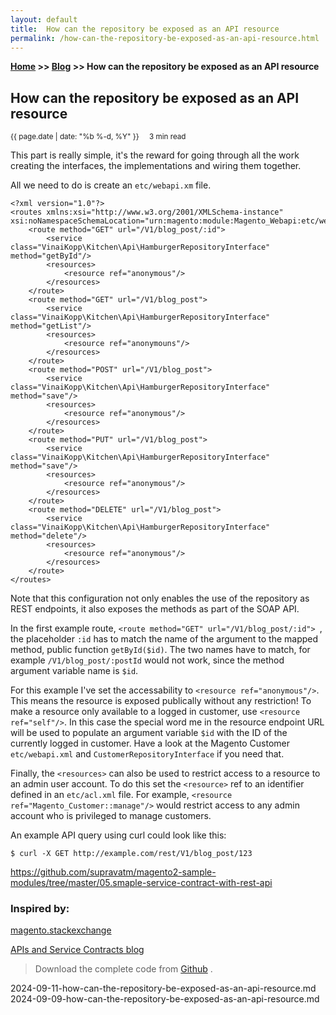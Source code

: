 ```yaml
---
layout: default
title:  How can the repository be exposed as an API resource
permalink: /how-can-the-repository-be-exposed-as-an-api-resource.html
---
```

**[Home](https://supravatm.github.io/) >> [Blog](https://supravatm.github.io/blogs.html) >> How can the repository be exposed as an API resource**

## How can the repository be exposed as an API resource
<small>
    <i class="fa-regular fa-calendar"></i> {{ page.date | date: "%b %-d, %Y" }}  &nbsp; &nbsp;
    <i class="fa-regular fa-clock"></i> 3 min read
</small>


<p>This part is really simple, it's the reward for going through all the work creating the interfaces, the implementations and wiring them together.</p>

<p>All we need to do is create an <code>etc/webapi.xm</code> file.  </p>


    <?xml version="1.0"?>
    <routes xmlns:xsi="http://www.w3.org/2001/XMLSchema-instance" xsi:noNamespaceSchemaLocation="urn:magento:module:Magento_Webapi:etc/webapi.xsd">
        <route method="GET" url="/V1/blog_post/:id">
            <service class="VinaiKopp\Kitchen\Api\HamburgerRepositoryInterface" method="getById"/>
            <resources>
                <resource ref="anonymous"/>
            </resources>
        </route>
        <route method="GET" url="/V1/blog_post">
            <service class="VinaiKopp\Kitchen\Api\HamburgerRepositoryInterface" method="getList"/>
            <resources>
                <resource ref="anonymouns"/>
            </resources>
        </route>
        <route method="POST" url="/V1/blog_post">
            <service class="VinaiKopp\Kitchen\Api\HamburgerRepositoryInterface" method="save"/>
            <resources>
                <resource ref="anonymous"/>
            </resources>
        </route>
        <route method="PUT" url="/V1/blog_post">
            <service class="VinaiKopp\Kitchen\Api\HamburgerRepositoryInterface" method="save"/>
            <resources>
                <resource ref="anonymous"/>
            </resources>
        </route>
        <route method="DELETE" url="/V1/blog_post">
            <service class="VinaiKopp\Kitchen\Api\HamburgerRepositoryInterface" method="delete"/>
            <resources>
                <resource ref="anonymous"/>
            </resources>
        </route>
    </routes>

Note that this configuration not only enables the use of the repository as REST endpoints, it also exposes the methods as part of the SOAP API.

In the first example route, ```<route method="GET" url="/V1/blog_post/:id"> ```, the placeholder ```:id``` has to match the name of the argument to the mapped method, public function ```getById($id)```.
The two names have to match, for example ```/V1/blog_post/:postId``` would not work, since the method argument variable name is ```$id```.

For this example I've set the accessability to ```<resource ref="anonymous"/>```. This means the resource is exposed publically without any restriction!
To make a resource only available to a logged in customer, use ```<resource ref="self"/>```. In this case the special word me in the resource endpoint URL will be used to populate an argument variable ```$id``` with the ID of the currently logged in customer.
Have a look at the Magento Customer  ```etc/webapi.xml``` and ```CustomerRepositoryInterface``` if you need that.

Finally, the ```<resources>``` can also be used to restrict access to a resource to an admin user account. To do this set the ```<resource>``` ref to an identifier defined in an ```etc/acl.xml``` file.
For example, ```<resource ref="Magento_Customer::manage"/>``` would restrict access to any admin account who is privileged to manage customers.

<p>An example API query using curl could look like this:  </p>

    $ curl -X GET http://example.com/rest/V1/blog_post/123

https://github.com/supravatm/magento2-sample-modules/tree/master/05.smaple-service-contract-with-rest-api
### Inspired by:
[magento.stackexchange](https://magento.stackexchange.com/questions/115269/how-to-implement-service-contract-for-a-custom-module-in-magento-2")

[APIs and Service Contracts blog](https://meetmagentoacademy.github.io/magento2-training-resources/backend/modules/service_contracts.html")


> Download the complete code from [Github](https://github.com/supravatm/magento2-sample-modules/tree/master/05.smaple-service-contract-with-rest-api) .

2024-09-11-how-can-the-repository-be-exposed-as-an-api-resource.md
2024-09-09-how-can-the-repository-be-exposed-as-an-api-resource.md